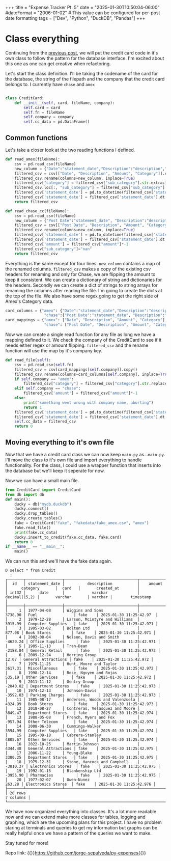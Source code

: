 +++
title = "Expense Tracker Pt. 5"
date = "2025-01-30T10:50:04-06:00"
#dateFormat = "2006-01-02" # This value can be configured for per-post date formatting
tags = ["Dev", "Python", "DuckDB", "Pandas"]
+++

# Class everything 

Continuing from the [previous post](./expense-tracker-pt4.md), we will put the credit card code in it's own class to follow the pattern for the database interface. I'm excited about this one as one can get creative when refactoring. 

Let's start the class definition. I'll be taking the codename of the card for the database, the string of the filepath and the company that the credit card belongs to. I currently have `chase` and `amex`

```python

class CreditCard:
    def __init__(self, card, fileName, company):
        self.card = card
        self.fn = fileName
        self.company = company
        self.cc_data = pd.DataFrame()
```

## Common functions

Let's take a closer look at the two reading functions I defined. 

```python
def read_amex(fileName):
    csv = pd.read_csv(fileName)
    new_column = {"Date":"statement_date","Description":"description","Category":"sub_category","Amount":"amount"}
    filtered_csv = csv[["Date", "Description", "Amount", "Category"]].copy()
    filtered_csv.rename(columns=new_column, inplace=True)
    filtered_csv["category"] = filtered_csv["sub_category"].str.extract(r"(.+)-")
    filtered_csv.loc[:, "sub_category"] = filtered_csv["sub_category"].str.replace(".+-","", regex=True)
    filtered_csv['statement_date'] = pd.to_datetime(filtered_csv['statement_date'],format="%m/%d/%Y")
    filtered_csv['statement_date'] = filtered_csv['statement_date'].dt.strftime('%Y-%m-%d')
    return filtered_csv

def read_chase_cc(fileName):
    csv = pd.read_csv(fileName)
    new_column = {"Post Date":"statement_date", "Description":"description", "Category":"category", "Amount":"amount"}
    filtered_csv = csv[["Post Date", "Description", "Amount", "Category"]].copy()
    filtered_csv.rename(columns=new_column, inplace=True)
    filtered_csv['statement_date'] = pd.to_datetime(filtered_csv['statement_date'],format="%m/%d/%Y")
    filtered_csv['statement_date'] = filtered_csv['statement_date'].dt.strftime('%Y-%m-%d')
    filtered_csv['amount'] = filtered_csv["amount"]*-1
    filtered_csv["sub_category"]="nan"
    return filtered_csv
```


Everything is the same except for four lines. `new_column` contains a map of the renamed columns. `filtered_csv` makes a copy of the existing csv headers for renaming and only for Chase, we are flipping the amount to keep it consistent. We can create a dictionary of string and dictionaries for the headers. Secondly we can create a dict of strings to string arrays for renaming the columns after reading the file. I'm going to create the dicts at the top of the file. We also have some regex going to get the right side of Amex's Category data. 

```python
card_columns = {"amex": {"Date":"statement_date","Description":"description","Category":"category","Amount":"amount"},
                 "chase":{"Post Date":"statement_date", "Description":"description", "Category":"category", "Amount":"amount"}}
card_mappings = {"amex": ["Date", "Description", "Amount", "Category"],
                 "chase": ["Post Date", "Description", "Amount", "Category"]}
```

Now we can create a single read function for any file as long we have a mapping defined to it. We check the company of the CreditCard to see if it needs either regex or amount flipping. `filtered_csv` and the rename function will use the map by it's company key. 


```python
def read_file(self):
    csv = pd.read_csv(self.fn)
    filtered_csv = csv[card_mappings[self.company]].copy()
    filtered_csv.rename(columns=card_columns[self.company], inplace=True)
    if self.company == "amex":
        filtered_csv["category"] = filtered_csv["category"].str.replace(".+-","",regex=True)
    elif self.company == "chase":
        filtered_csv['amount'] = filtered_csv["amount"]*-1
    else:
        print("something went wrong with company name, aborting")
        return 1
    filtered_csv['statement_date'] = pd.to_datetime(filtered_csv['statement_date'],format="%m/%d/%Y")
    filtered_csv['statement_date'] = filtered_csv['statement_date'].dt.strftime('%Y-%m-%d')
    self.cc_data = filtered_csv
    return 0
```

## Moving everything to it's own file

Now that we have a credit card class we can now keep `main.py` as...`main.py`. I'll move the class to it's own file and import everything to handle functionality. For the class, I could use a wrapper function that inserts into the database but we'll keep it seperate for now. 


Now we can have a small main file. 

```python
from CreditCard import CreditCard
from db import db
def main():
    ducky = db("mydb.duckdb")
    ducky.connect()
    ducky.drop_tables()
    ducky.create_tables()
    fake = CreditCard("fake", "fakedata/fake_amex.csv", "amex")
    fake.read_file()
    print(fake.cc_data)
    ducky.insert_to_credit(fake.cc_data, fake.card)
    return 0
if __name__ == "__main__":
    main()
```

We can run this and we'll have the fake data again. 

```
D select * from Credit
  ;
┌───────┬────────────────┬────────────────────────────────┬───────────────┬─────────────────────┬─────────┬─────────────────────────┐
│  id   │ statement_date │          description           │    amount     │      category       │  card   │       created_at        │
│ int32 │      date      │            varchar             │ decimal(15,2) │       varchar       │ varchar │        timestamp        │
├───────┼────────────────┼────────────────────────────────┼───────────────┼─────────────────────┼─────────┼─────────────────────────┤
│     1 │ 1977-04-08     │ Wiggins and Sons               │       3738.90 │ Fuel                │ fake    │ 2025-01-30 11:25:42.97  │
│     2 │ 1979-12-28     │ Larson, Mcintyre and Williams  │       3915.99 │ Computer Supplies   │ fake    │ 2025-01-30 11:25:42.971 │
│     3 │ 1995-03-02     │ Bolton Ltd                     │        877.08 │ Book Stores         │ fake    │ 2025-01-30 11:25:42.971 │
│     4 │ 2002-08-04     │ Nelson, Davis and Smith        │      -4629.24 │ Office Supplies     │ fake    │ 2025-01-30 11:25:42.971 │
│     5 │ 1985-11-13     │ Tran-Dean                      │      -2188.84 │ General Retail      │ fake    │ 2025-01-30 11:25:42.972 │
│     6 │ 2009-12-24     │ Herring Group                  │         12.07 │ General Attractions │ fake    │ 2025-01-30 11:25:42.972 │
│     7 │ 1979-11-25     │ Hunt, Moore and Taylor         │       3617.31 │ Miscellaneous       │ fake    │ 2025-01-30 11:25:42.972 │
│     8 │ 1998-12-14     │ Rose, Nguyen and Rojas         │        535.19 │ Other Services      │ fake    │ 2025-01-30 11:25:42.972 │
│     9 │ 2011-11-12     │ Gentry Group                   │      -2040.82 │ Department Stores   │ fake    │ 2025-01-30 11:25:42.973 │
│    10 │ 1974-12-13     │ Johnson-Davis                  │      -3592.03 │ Parking Charges     │ fake    │ 2025-01-30 11:25:42.973 │
│    11 │ 1985-08-17     │ Andersen, Woods and Valenzuela │       4324.99 │ Book Stores         │ fake    │ 2025-01-30 11:25:42.973 │
│    12 │ 2018-08-27     │ Contreras, Velasquez and Moore │       3849.47 │ Department Stores   │ fake    │ 2025-01-30 11:25:42.974 │
│    13 │ 1988-05-08     │ French, Myers and Fox          │       -957.94 │ Other Telecom       │ fake    │ 2025-01-30 11:25:42.974 │
│    14 │ 2008-06-30     │ Cummings-Walker                │       3594.99 │ Computer Supplies   │ fake    │ 2025-01-30 11:25:42.974 │
│    15 │ 1995-09-18     │ Cabrera-Stanley                │       4805.67 │ Other Services      │ fake    │ 2025-01-30 11:25:42.974 │
│    16 │ 2022-10-25     │ Martin-Johnson                 │       4344.48 │ General Attractions │ fake    │ 2025-01-30 11:25:42.975 │
│    17 │ 2006-11-22     │ Young-Blake                    │       3300.25 │ Department Stores   │ fake    │ 2025-01-30 11:25:42.975 │
│    18 │ 1975-12-31     │ Stone, Hancock and Campbell    │      -3810.37 │ Electronics Stores  │ fake    │ 2025-01-30 11:25:42.975 │
│    19 │ 1992-01-15     │ Blankenship Ltd                │      -3955.90 │ Pharmacies          │ fake    │ 2025-01-30 11:25:42.975 │
│    20 │ 1977-02-07     │ Owen-Nunez                     │        263.28 │ Electronics Stores  │ fake    │ 2025-01-30 11:25:42.976 │
├───────┴────────────────┴────────────────────────────────┴───────────────┴─────────────────────┴─────────┴─────────────────────────┤
│ 20 rows                                                                                                                 7 columns │
└───────────────────────────────────────────────────────────────────────────────────────────────────────────────────────────────────┘
```

We have now organized everything into classes. It's a lot more readable now and we can extend make more classes for tables, logging and graphing, which are the upcoming plans for this project. I have no problem staring at terminals and queries to get my information but graphs can be really helpful once we have a pattern of the queries we want to make. 

Stay tuned for more!

Repo link: {{<link href="https://github.com/jorge-sepulveda/py-expenses">}}https://github.com/jorge-sepulveda/py-expenses{{</link>}}
